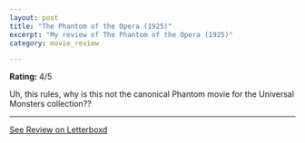 ```yaml
---
layout: post
title: "The Phantom of the Opera (1925)"
excerpt: "My review of The Phantom of the Opera (1925)"
category: movie_review

---
```


**Rating:** 4/5

Uh, this rules, why is this not the canonical Phantom movie for the Universal Monsters collection??

<hr>

[See Review on Letterboxd](https://boxd.it/3pKMAR)
